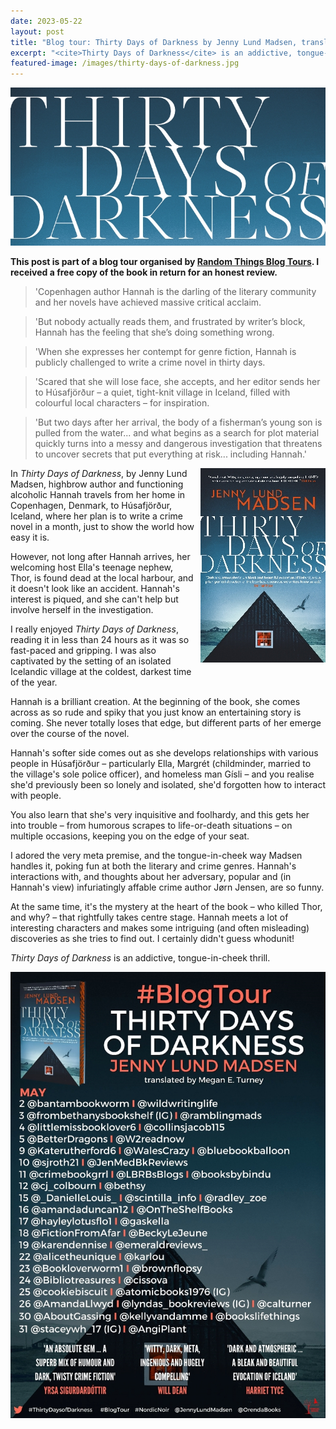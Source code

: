 ```yaml
---
date: 2023-05-22
layout: post
title: "Blog tour: Thirty Days of Darkness by Jenny Lund Madsen, translated by Megan Turney"
excerpt: "<cite>Thirty Days of Darkness</cite> is an addictive, tongue-in-cheek thrill."
featured-image: /images/thirty-days-of-darkness.jpg
---
```


![Thirty Days of Darkness](/images/thirty-days-of-darkness.jpg)

**This post is part of a blog tour organised by [Random Things Blog Tours](http://randomthingsthroughmyletterbox.blogspot.com/p/services-to-publishers-authors-blog.html). I received a free copy of the book in return for an honest review.**

> 'Copenhagen author Hannah is the darling of the literary community and her novels have achieved massive critical acclaim.

> 'But nobody actually reads them, and frustrated by writer’s block, Hannah has the feeling that she’s doing something wrong.

> 'When she expresses her contempt for genre fiction, Hannah is publicly challenged to write a crime novel in thirty days.

> 'Scared that she will lose face, she accepts, and her editor sends her to Húsafjörður – a quiet, tight-knit village in Iceland, filled with colourful local characters – for inspiration.

> 'But two days after her arrival, the body of a fisherman’s young son is pulled from the water... and what begins as a search for plot material quickly turns into a messy and dangerous investigation that threatens to uncover secrets that put everything at risk... including Hannah.'

<img src="/images/thirty-days-of-darkness-200.jpg" alt="Thirty Days of Darkness" style="float: right; margin-bottom: 10px; margin-left: 10px;">

In <cite>Thirty Days of Darkness</cite>, by Jenny Lund Madsen, highbrow author and functioning alcoholic Hannah travels from her home in Copenhagen, Denmark, to Húsafjörður, Iceland, where her plan is to write a crime novel in a month, just to show the world how easy it is.

However, not long after Hannah arrives, her welcoming host Ella's teenage nephew, Thor, is found dead at the local harbour, and it doesn't look like an accident. Hannah's interest is piqued, and she can't help but involve herself in the investigation.

I really enjoyed <cite>Thirty Days of Darkness</cite>, reading it in less than 24 hours as it was so fast-paced and gripping. I was also captivated by the setting of an isolated Icelandic village at the coldest, darkest time of the year.

Hannah is a brilliant creation. At the beginning of the book, she comes across as so rude and spiky that you just know an entertaining story is coming. She never totally loses that edge, but different parts of her emerge over the course of the novel.

Hannah's softer side comes out as she develops relationships with various people in Húsafjörður &ndash; particularly Ella, Margrét (childminder, married to the village's sole police officer), and homeless man Gísli &ndash; and you realise she'd previously been so lonely and isolated, she'd forgotten how to interact with people.

You also learn that she's very inquisitive and foolhardy, and this gets her into trouble &ndash; from humorous scrapes to life-or-death situations &ndash; on multiple occasions, keeping you on the edge of your seat.

I adored the very meta premise, and the tongue-in-cheek way Madsen handles it, poking fun at both the literary and crime genres. Hannah's interactions with, and thoughts about her adversary, popular and (in Hannah's view) infuriatingly affable crime author Jørn Jensen, are so funny.

At the same time, it's the mystery at the heart of the book &ndash; who killed Thor, and why? &ndash; that rightfully takes centre stage. Hannah meets a lot of interesting characters and makes some intriguing (and often misleading) discoveries as she tries to find out. I certainly didn't guess whodunit!

<cite>Thirty Days of Darkness</cite> is an addictive, tongue-in-cheek thrill.

![Thirty Days of Darkness blog tour banner](/images/thirty-days-of-darkness-banner.jpg)